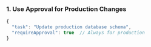 ### 1. Use Approval for Production Changes

```javascript
{
  "task": "Update production database schema",
  "requireApproval": true  // Always for production
}
```
